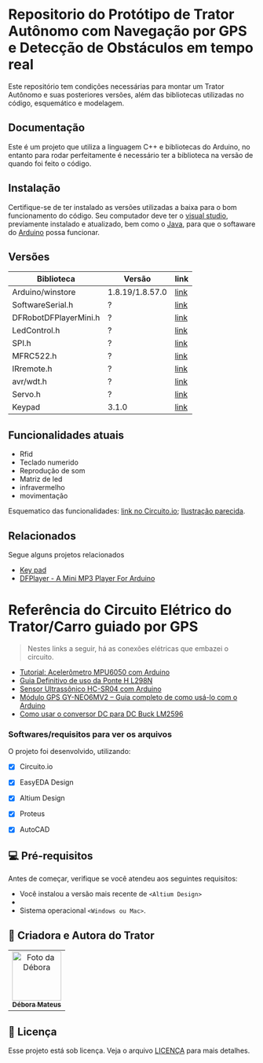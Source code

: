 
# Repositorio do Protótipo de Trator Autônomo com Navegação por GPS e Detecção de Obstáculos em tempo real

Este repositório tem condições necessárias para montar um Trator Autônomo e suas posteriores versões, além das bibliotecas utilizadas no código, esquemático e modelagem.

## Documentação

Este é um projeto que utiliza a linguagem C++ e bibliotecas do Arduino, no entanto para rodar perfeitamente é necessário ter a biblioteca na versão de quando foi feito o código.

## Instalação

Certifique-se de ter instalado as versões utilizadas a baixa para o bom funcionamento do código. Seu computador deve ter o [visual studio](https://visualstudio.microsoft.com/pt-br/#vs-section), previamente instalado e atualizado, bem como o [Java](https://www.java.com/pt-BR/download/ie_manual.jsp?locale=pt_BR), para que o softaware do [Arduino](https://www.arduino.cc/en/software) possa funcionar.


## Versões

| Biblioteca               | Versão |                   link                      |
| ------------------------ | -------|---------------------------------------------|
| Arduino/winstore         |  1.8.19/1.8.57.0     | [link](https://www.arduino.cc/en/software/OldSoftwareReleases#previous)|
| SoftwareSerial.h         |  ?     | [link](https://link-da-documentação)|
| DFRobotDFPlayerMini.h    |  ?     | [link](https://link-da-documentação)|
| LedControl.h             |  ?     | [link](https://link-da-documentação)|
| SPI.h                    |  ?     | [link](https://link-da-documentação)|
| MFRC522.h                |  ?     | [link](https://link-da-documentação)|
| IRremote.h               |  ?     | [link](https://github.com/Arduino-IRremote/Arduino-IRremote)|
| avr/wdt.h                |  ?     | [link](https://link-da-documentação)|
| Servo.h                  |  ?     | [link](https://link-da-documentacao)|
| Keypad                   |  3.1.0     | [link](https://playground.arduino.cc/Code/Keypad/)|


## Funcionalidades atuais

- Rfid
- Teclado numerido 
- Reprodução de som
- Matriz de led 
- infravermelho 
- movimentação 

Esquematico das funcionalidades: 
[link no Circuito.io](https://www.circuito.io/app?components=513,11028,13959,360217,975601,7654321); 
[Ilustração parecida]().

## Relacionados

Segue alguns projetos relacionados

- [Key pad](https://playground.arduino.cc/Code/Keypad/#Download)
- [DFPlayer - A Mini MP3 Player For Arduino](https://github.com/DFRobot/DFRobotDFPlayerMini)

# Referência do Circuito Elétrico do Trator/Carro guiado por GPS

> Nestes links a seguir, há as conexões elétricas que embazei o circuito.

- [Tutorial: Acelerômetro MPU6050 com Arduino](https://www.makerhero.com/blog/tutorial-acelerometro-mpu6050-arduino/?srsltid=AfmBOoon51K8-b2Ij7fD-59qNJrjOaXQjnk43qHlhwBNHwDRYFn76UV0)
- [Guia Definitivo de uso da Ponte H L298N](https://blog.eletrogate.com/guia-definitivo-de-uso-da-ponte-h-l298n/)
- [Sensor Ultrassônico HC-SR04 com Arduino](https://blog.eletrogate.com/sensor-ultrassonico-hc-sr04-com-arduino/)
- [Módulo GPS GY-NEO6MV2 – Guia completo de como usá-lo com o Arduino](https://blogmasterwalkershop.com.br/arduino/modulo-gps-gy-neo6mv2-guia-completo-de-como-usa-lo-com-o-arduino)
- [Como usar o conversor DC para DC Buck LM2596](https://www.instructables.com/How-to-Use-DC-to-DC-Buck-Converter-LM2596/)

### Softwares/requisitos para ver os arquivos 

O projeto foi desenvolvido, utilizando:

- [x] Circuito.io
- [x] EasyEDA Design
- [x] Altium Design
- [x] Proteus
- [x] AutoCAD


## 💻 Pré-requisitos

Antes de começar, verifique se você atendeu aos seguintes requisitos:

* Você instalou a versão mais recente de `<Altium Design>`
* 
* Sistema operacional `<Windows ou Mac>`.


## 🤝 Criadora e Autora do Trator 

<table>
  <tr>
    <td align="center">
      <a href="https://github.com/DebbieMatt" title="Colaboradora">
        <img src="https://avatars.githubusercontent.com/u/112919058?v=4" width="100px;" alt="Foto da Débora"/><br>
        <sub>
          <b>Débora Mateus</b>
    </td>
  </tr>
</table>

## 📝 Licença

Esse projeto está sob licença. Veja o arquivo [LICENÇA](LICENSE.md) para mais detalhes.

